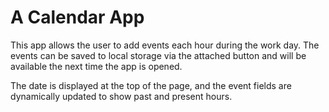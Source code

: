 # A Calendar App

This app allows the user to add events each hour during the work day. The events can be saved to local storage via the attached button and will be available the next time the app is opened.

The date is displayed at the top of the page, and the event fields are dynamically updated to show past and present hours.